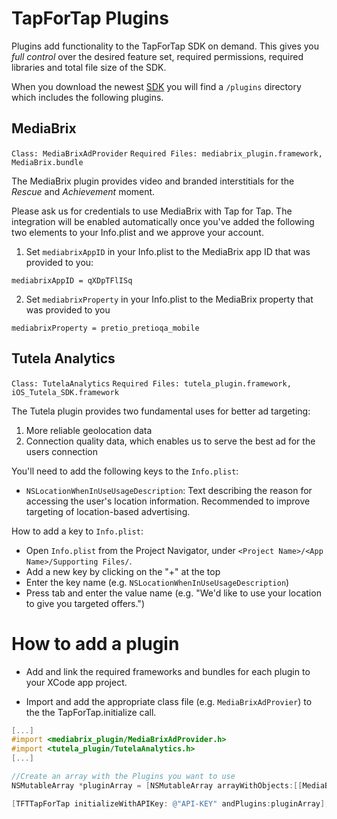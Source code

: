 # TapForTap Plugins
Plugins add functionality to the TapForTap SDK on demand.
This gives you *full control* over the desired feature set, required permissions, required libraries and total file size of the SDK.

When you download the newest [SDK](https://github.com/tapfortap/iOS/archive/master.zip) you will find a `/plugins` directory which includes the following plugins.

## MediaBrix
`Class: MediaBrixAdProvider` `Required Files: mediabrix_plugin.framework, MediaBrix.bundle`

The MediaBrix plugin provides video and branded interstitials for the *Rescue* and *Achievement* moment.

Please ask us for credentials to use MediaBrix with Tap for Tap. The integration will be enabled automatically once you've added the following two elements to your Info.plist and we approve your account.

1. Set `mediabrixAppID` in your Info.plist to the MediaBrix app ID that was provided to you:

```
mediabrixAppID = qXDpTFlISq
```

2. Set `mediabrixProperty` in your Info.plist to the MediaBrix property that was provided to you

```
mediabrixProperty = pretio_pretioqa_mobile
```


## Tutela Analytics
`Class: TutelaAnalytics` `Required Files: tutela_plugin.framework, iOS_Tutela_SDK.framework`

The Tutela plugin provides two fundamental uses for better ad targeting:
1. More reliable geolocation data
2. Connection quality data, which enables us to serve the best ad for the users connection

You'll need to add the following keys to the `Info.plist`:

- `NSLocationWhenInUseUsageDescription`: Text describing the reason for accessing the user's location information. Recommended to improve targeting of location-based advertising.

How to add a key to `Info.plist`:

- Open `Info.plist` from the Project Navigator, under `<Project Name>/<App Name>/Supporting Files/`.
- Add a new key by clicking on the "+" at the top
- Enter the key name (e.g. `NSLocationWhenInUseUsageDescription`)
- Press tab and enter the value name (e.g. "We'd like to use your location to give you targeted offers.")

<!---
## Kiip
`Class: KiipAdProvider`
--->

# How to add a plugin

- Add and link the required frameworks and bundles for each plugin to your XCode app project.

- Import and add the appropriate class file (e.g. `MediaBrixAdProvier`) to the the TapForTap.initialize call.

```objective-c
[...]
#import <mediabrix_plugin/MediaBrixAdProvider.h>
#import <tutela_plugin/TutelaAnalytics.h>
[...]

//Create an array with the Plugins you want to use
NSMutableArray *pluginArray = [NSMutableArray arrayWithObjects:[[MediaBrixAdProvider alloc]init], [[TutelaAnalytics alloc] init], nil];

[TFTTapForTap initializeWithAPIKey: @"API-KEY" andPlugins:pluginArray];
```
<!---
# How to build your own plugin
[TBD]
--->
